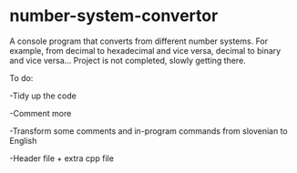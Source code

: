 # number-system-convertor
A console program that converts from different number systems. For example, from decimal to hexadecimal and vice versa, decimal to binary and vice versa... Project is not completed, slowly getting there.

To do:


-Tidy up the code

-Comment more

-Transform some comments and in-program commands from slovenian to English

-Header file + extra cpp file


